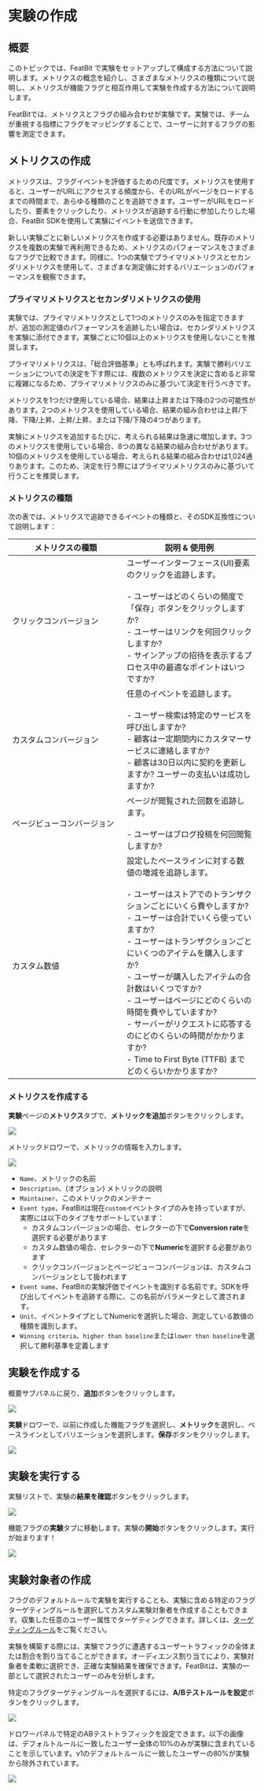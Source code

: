 # 実験の作成

## 概要

このトピックでは、FeatBit で実験をセットアップして構成する方法について説明します。メトリクスの概念を紹介し、さまざまなメトリクスの種類について説明し、メトリクスが機能フラグと相互作用して実験を作成する方法について説明します。

FeatBitでは、メトリクスとフラグの組み合わせが実験です。実験では、チームが重視する指標にフラグをマッピングすることで、ユーザーに対するフラグの影響を測定できます。

## メトリクスの作成 

メトリクスは、フラグイベントを評価するための尺度です。メトリクスを使用すると、ユーザーがURLにアクセスする頻度から、そのURLがページをロードするまでの時間まで、あらゆる種類のことを追跡できます。ユーザーがURLをロードしたり、要素をクリックしたり、メトリクスが追跡する行動に参加したりした場合、FeatBit SDKを使用して実験にイベントを送信できます。

新しい実験ごとに新しいメトリクスを作成する必要はありません。既存のメトリクスを複数の実験で再利用できるため、メトリクスのパフォーマンスをさまざまなフラグで比較できます。同様に、1つの実験でプライマリメトリクスとセカンダリメトリクスを使用して、さまざまな測定値に対するバリエーションのパフォーマンスを観察できます。

### プライマリメトリクスとセカンダリメトリクスの使用 

実験では、プライマリメトリクスとして1つのメトリクスのみを指定できますが、追加の測定値のパフォーマンスを追跡したい場合は、セカンダリメトリクスを実験に添付できます。実験ごとに10個以上のメトリクスを使用しないことを推奨します。

プライマリメトリクスは、「総合評価基準」とも呼ばれます。実験で勝利バリエーションについての決定を下す際には、複数のメトリクスを決定に含めると非常に複雑になるため、プライマリメトリクスのみに基づいて決定を行うべきです。

メトリクスを1つだけ使用している場合、結果は上昇または下降の2つの可能性があります。2つのメトリクスを使用している場合、結果の組み合わせは上昇/下降、下降/上昇、上昇/上昇、または下降/下降の4つがあります。

実験にメトリクスを追加するたびに、考えられる結果は急速に増加します。3つのメトリクスを使用している場合、8つの異なる結果の組み合わせがあります。10個のメトリクスを使用している場合、考えられる結果の組み合わせは1,024通りあります。このため、決定を行う際にはプライマリメトリクスのみに基づいて行うことを推奨します。

### メトリクスの種類

次の表では、メトリクスで追跡できるイベントの種類と、そのSDK互換性について説明します：

<table><thead><tr><th width="217.33333333333331">メトリクスの種類</th><th>説明 &#x26; 使用例</th></tr></thead><tbody><tr><td>クリックコンバージョン</td><td>ユーザーインターフェース(UI)要素のクリックを追跡します。<br><br>- ユーザーはどのくらいの頻度で「保存」ボタンをクリックしますか?<br>- ユーザーはリンクを何回クリックしますか?<br>- サインアップの招待を表示するプロセス中の最適なポイントはいつですか?</td></tr><tr><td>カスタムコンバージョン</td><td>任意のイベントを追跡します。<br><br>- ユーザー検索は特定のサービスを呼び出しますか?<br>- 顧客は一定期間内にカスタマーサービスに連絡しますか?<br>- 顧客は30日以内に契約を更新しますか? ユーザーの支払いは成功しますか?</td></tr><tr><td>ページビューコンバージョン</td><td>ページが閲覧された回数を追跡します。<br><br>- ユーザーはブログ投稿を何回閲覧しますか?</td></tr><tr><td>カスタム数値</td><td>設定したベースラインに対する数値の増減を追跡します。<br><br>- ユーザーはストアでのトランザクションごとにいくら費やしますか?<br>- ユーザーは合計でいくら使っていますか?<br>- ユーザーはトランザクションごとにいくつのアイテムを購入しますか?<br>- ユーザーが購入したアイテムの合計数はいくつですか?<br>- ユーザーはページにどのくらいの時間を費やしていますか?<br>- サーバーがリクエストに応答するのにどのくらいの時間がかかりますか?<br>- Time to First Byte (TTFB) までどのくらいかかりますか?</td></tr></tbody></table>

### メトリクスを作成する

**実験**ページの**メトリクス**タブで、**メトリックを追加**ボタンをクリックします。

![](../experimentation/assets/creating-experiments/001.webp)

メトリックドロワーで、メトリックの情報を入力します。

![](../experimentation/assets/creating-experiments/002.webp)

* `Name`、メトリックの名前
* `Description`、(オプション) メトリックの説明
* `Maintainer`、このメトリックのメンテナー
* `Event type`、FeatBitは現在`custom`イベントタイプのみを持っていますが、実際には以下のタイプをサポートしています：
  * カスタムコンバージョンの場合、セレクターの下で**Conversion rate**を選択する必要があります
  * カスタム数値の場合、セレクターの下で**Numeric**を選択する必要があります
  * クリックコンバージョンとページビューコンバージョンは、カスタムコンバージョンとして扱われます
* `Event name`、FeatBitの実験評価でイベントを識別する名前です。SDKを呼び出してイベントを追跡する際に、この名前がパラメータとして渡されます。
* `Unit`、イベントタイプとしてNumericを選択した場合、測定している数値の種類を識別します。
* `Winning criteria`、`higher than baseline`または`lower than baseline`を選択して勝利基準を定義します

## 実験を作成する

概要サブパネルに戻り、**追加**ボタンをクリックします。

![](../experimentation/assets/creating-experiments/003.webp)

**実験**ドロワーで、以前に作成した機能フラグを選択し、**メトリック**を選択し、ベースラインとしてバリエーションを選択します。**保存**ボタンをクリックします。

![](../experimentation/assets/creating-experiments/004.webp)

## 実験を実行する

実験リストで、実験の**結果を確認**ボタンをクリックします。

![](../experimentation/assets/creating-experiments/005.webp)

機能フラグの**実験**タブに移動します。実験の**開始**ボタンをクリックします。実行が始まります！

![](../experimentation/assets/creating-experiments/006.webp)

## 実験対象者の作成 

フラグのデフォルトルールで実験を実行することも、実験に含める特定のフラグターゲティングルールを選択してカスタム実験対象者を作成することもできます。収集した任意のユーザー属性でターゲティングできます。詳しくは、[ターゲティングルール](../feature-flags/targeting-users-with-flags/targeting-rules.md)をご覧ください。

実験を構築する際には、実験でフラグに遭遇するユーザートラフィックの全体または割合を割り当てることができます。オーディエンス割り当てにより、実験対象者を柔軟に選択でき、正確な実験結果を確保できます。FeatBitは、実験の一部として選択されたユーザーのみを分析します。

特定のフラグターゲティングルールを選択するには、**A/Bテストルールを設定**ボタンをクリックします。

![](../experimentation/assets/creating-experiments/007.webp)

ドロワーパネルで特定のABテストトラフィックを設定できます。以下の画像は、デフォルトルールに一致したユーザー全体の10%のみが実験に含まれていることを示しています。v1のデフォルトルールに一致したユーザーの80%が実験から除外されています。

![](../experimentation/assets/creating-experiments/008.webp)
